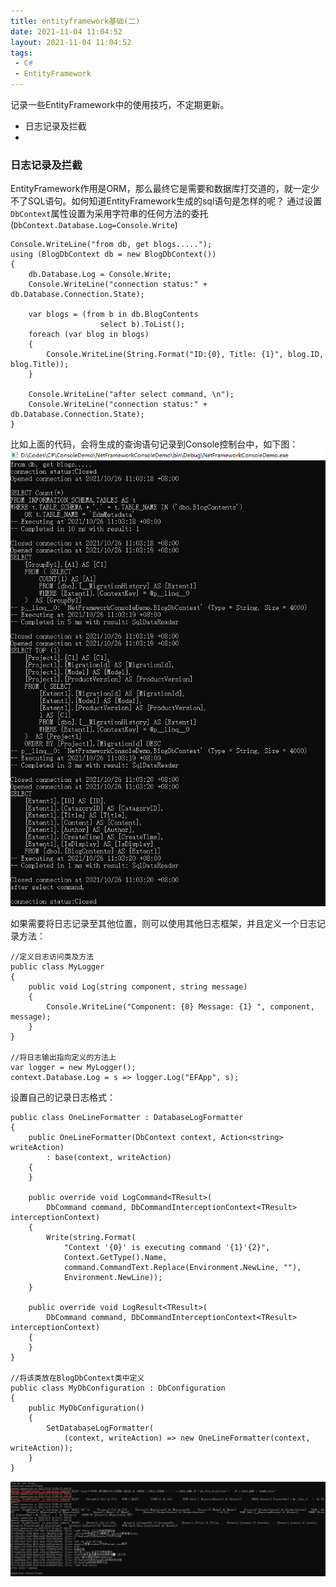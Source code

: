 ```yaml
---
title: entityframework基础(二)
date: 2021-11-04 11:04:52
layout: 2021-11-04 11:04:52
tags:
 - C#
 - EntityFramework
---
```


记录一些EntityFramework中的使用技巧，不定期更新。
* 日志记录及拦截
* 
<!--more-->

### 日志记录及拦截
EntityFramework作用是ORM，那么最终它是需要和数据库打交道的，就一定少不了SQL语句。如何知道EntityFramework生成的sql语句是怎样的呢？
通过设置`DbContext`属性设置为采用字符串的任何方法的委托(`DbContext.Database.Log=Console.Write`)

``` CSharp
Console.WriteLine("from db, get blogs.....");
using (BlogDbContext db = new BlogDbContext())
{
    db.Database.Log = Console.Write;
    Console.WriteLine("connection status:" + db.Database.Connection.State);

    var blogs = (from b in db.BlogContents
                    select b).ToList();
    foreach (var blog in blogs)
    {
        Console.WriteLine(String.Format("ID:{0}, Title: {1}", blog.ID, blog.Title));
    }

    Console.WriteLine("after select command, \n");
    Console.WriteLine("connection status:" + db.Database.Connection.State);
}
```
比如上面的代码，会将生成的查询语句记录到Console控制台中，如下图：
![entity输出日志](https://raw.githubusercontent.com/edsiongithub/blogimages/master/202111/logs1.png)

如果需要将日志记录至其他位置，则可以使用其他日志框架，并且定义一个日志记录方法：
```CSharp
//定义日志访问类及方法
public class MyLogger
{
    public void Log(string component, string message)
    {
        Console.WriteLine("Component: {0} Message: {1} ", component, message);
    }
}

//将日志输出指向定义的方法上
var logger = new MyLogger();
context.Database.Log = s => logger.Log("EFApp", s);
```

设置自己的记录日志格式：
```CSharp
public class OneLineFormatter : DatabaseLogFormatter
{
    public OneLineFormatter(DbContext context, Action<string> writeAction)
        : base(context, writeAction)
    {
    }

    public override void LogCommand<TResult>(
        DbCommand command, DbCommandInterceptionContext<TResult> interceptionContext)
    {
        Write(string.Format(
            "Context '{0}' is executing command '{1}'{2}",
            Context.GetType().Name,
            command.CommandText.Replace(Environment.NewLine, ""),
            Environment.NewLine));
    }

    public override void LogResult<TResult>(
        DbCommand command, DbCommandInterceptionContext<TResult> interceptionContext)
    {
    }
}

//将该类放在BlogDbContext类中定义
public class MyDbConfiguration : DbConfiguration
{
    public MyDbConfiguration()
    {
        SetDatabaseLogFormatter(
            (context, writeAction) => new OneLineFormatter(context, writeAction));
    }
}
```
![按自定义格式输出日志](https://raw.githubusercontent.com/edsiongithub/blogimages/master/202111/logs2.png)